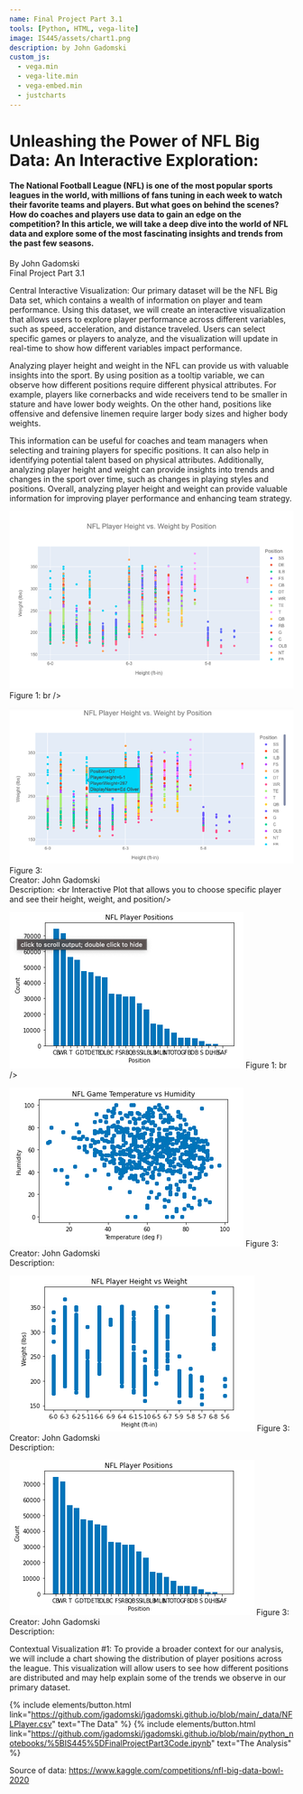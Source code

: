 ```yaml
---
name: Final Project Part 3.1
tools: [Python, HTML, vega-lite]
image: IS445/assets/chart1.png
description: by John Gadomski
custom_js:
  - vega.min
  - vega-lite.min
  - vega-embed.min
  - justcharts
---
```


# Unleashing the Power of NFL Big Data: An Interactive Exploration:
#### The National Football League (NFL) is one of the most popular sports leagues in the world, with millions of fans tuning in each week to watch their favorite teams and players. But what goes on behind the scenes? How do coaches and players use data to gain an edge on the competition? In this article, we will take a deep dive into the world of NFL data and explore some of the most fascinating insights and trends from the past few seasons.
By John Gadomski <br />
Final Project Part 3.1

Central Interactive Visualization: 
Our primary dataset will be the NFL Big Data set, which contains a wealth of information on player and team performance. Using this dataset, we will create an interactive visualization that allows users to explore player performance across different variables, such as speed, acceleration, and distance traveled. Users can select specific games or players to analyze, and the visualization will update in real-time to show how different variables impact performance.

Analyzing player height and weight in the NFL can provide us with valuable insights into the sport. By using position as a tooltip variable, we can observe how different positions require different physical attributes. For example, players like cornerbacks and wide receivers tend to be smaller in stature and have lower body weights. On the other hand, positions like offensive and defensive linemen require larger body sizes and higher body weights.

This information can be useful for coaches and team managers when selecting and training players for specific positions. It can also help in identifying potential talent based on physical attributes. Additionally, analyzing player height and weight can provide insights into trends and changes in the sport over time, such as changes in playing styles and positions. Overall, analyzing player height and weight can provide valuable information for improving player performance and enhancing team strategy.

![figure 01](/_projects/newplot.png)
Figure 1: br />

![figure 04](/IS445/assets/chooseplayer.png)
Figure 3: <br />
Creator: John Gadomski  <br />
Description: <br Interactive Plot that allows you to choose specific player and see their height, weight, and position/>


![figure 01](/IS445/assets/chart1.png)
Figure 1: br />

![figure 02](/IS445/assets/chart2.png)
Figure 3: <br />
Creator: John Gadomski  <br />
Description: <br />

![figure 03](/IS445/assets/chart3.png)
Figure 3: <br />
Creator: John Gadomski  <br />
Description: <br />

![figure 04](/IS445/assets/chart4.png)
Figure 3: <br />
Creator: John Gadomski  <br />
Description: <br />


Contextual Visualization #1: 
To provide a broader context for our analysis, we will include a chart showing the distribution of player positions across the league. This visualization will allow users to see how different positions are distributed and may help explain some of the trends we observe in our primary dataset. 


{% include elements/button.html link="https://github.com/jgadomski/jgadomski.github.io/blob/main/_data/NFLPlayer.csv" text="The Data" %}
{% include elements/button.html link="https://github.com/jgadomski/jgadomski.github.io/blob/main/python_notebooks/%5BIS445%5DFinalProjectPart3Code.ipynb" text="The Analysis" %}

Source of data: https://www.kaggle.com/competitions/nfl-big-data-bowl-2020 
